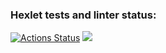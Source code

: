 ### Hexlet tests and linter status:
[![Actions Status](https://github.com/Nikitang/frontend-project-46/actions/workflows/hexlet-check.yml/badge.svg)](https://github.com/Nikitang/frontend-project-46/actions)
<a href="https://codeclimate.com/github/Nikitang/frontend-project-46/maintainability"><img src="https://api.codeclimate.com/v1/badges/12333b07215e6a0435a1/maintainability" /></a>